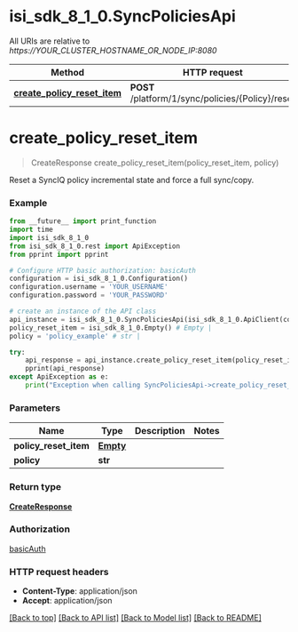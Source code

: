# isi_sdk_8_1_0.SyncPoliciesApi

All URIs are relative to *https://YOUR_CLUSTER_HOSTNAME_OR_NODE_IP:8080*

Method | HTTP request | Description
------------- | ------------- | -------------
[**create_policy_reset_item**](SyncPoliciesApi.md#create_policy_reset_item) | **POST** /platform/1/sync/policies/{Policy}/reset | 


# **create_policy_reset_item**
> CreateResponse create_policy_reset_item(policy_reset_item, policy)



Reset a SyncIQ policy incremental state and force a full sync/copy.

### Example
```python
from __future__ import print_function
import time
import isi_sdk_8_1_0
from isi_sdk_8_1_0.rest import ApiException
from pprint import pprint

# Configure HTTP basic authorization: basicAuth
configuration = isi_sdk_8_1_0.Configuration()
configuration.username = 'YOUR_USERNAME'
configuration.password = 'YOUR_PASSWORD'

# create an instance of the API class
api_instance = isi_sdk_8_1_0.SyncPoliciesApi(isi_sdk_8_1_0.ApiClient(configuration))
policy_reset_item = isi_sdk_8_1_0.Empty() # Empty | 
policy = 'policy_example' # str | 

try:
    api_response = api_instance.create_policy_reset_item(policy_reset_item, policy)
    pprint(api_response)
except ApiException as e:
    print("Exception when calling SyncPoliciesApi->create_policy_reset_item: %s\n" % e)
```

### Parameters

Name | Type | Description  | Notes
------------- | ------------- | ------------- | -------------
 **policy_reset_item** | [**Empty**](Empty.md)|  | 
 **policy** | **str**|  | 

### Return type

[**CreateResponse**](CreateResponse.md)

### Authorization

[basicAuth](../README.md#basicAuth)

### HTTP request headers

 - **Content-Type**: application/json
 - **Accept**: application/json

[[Back to top]](#) [[Back to API list]](../README.md#documentation-for-api-endpoints) [[Back to Model list]](../README.md#documentation-for-models) [[Back to README]](../README.md)

